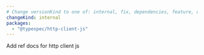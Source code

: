 ```yaml
---
# Change versionKind to one of: internal, fix, dependencies, feature, deprecation, breaking
changeKind: internal
packages:
  - "@typespec/http-client-js"
---
```


Add ref docs for http client js
